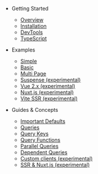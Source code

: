 - Getting Started

  - [Overview](/)
  - [Installation](getting-started/installation.md)
  - [DevTools](getting-started/devtools.md)
  - [TypeScript](getting-started/typescript.md)

- Examples

  - [Simple](examples/simple.md)
  - [Basic](examples/basic.md)
  - [Multi Page](examples/multi-page.md)
  - [Suspense (experimental)](examples/suspense.md)
  - [Vue 2.x (experimental)](examples/vue-2.x.md)
  - [Nuxt.js (experimental)](examples/nuxt.md)
  - [Vite SSR (experimental)](examples/vite-ssr.md)

- Guides & Concepts

  - [Important Defaults](guides/important-defaults.md)
  - [Queries](guides/queries.md)
  - [Query Keys](guides/query-keys.md)
  - [Query Functions](guides/query-functions.md)
  - [Parallel Queries](guides/parallel-queries.md)
  - [Dependent Queries](guides/dependent-queries.md)
  - [Custom clients (experimental)](guides/custom-clients.md)
  - [SSR & Nuxt.js (experimental)](guides/ssr.md)
